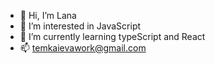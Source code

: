 - 👋 Hi, I’m Lana
- 👀 I’m interested in JavaScript
- 🌱 I’m currently learning typeScript and React
- 📫 temkaievawork@gmail.com

<!---
lanebx/lanebx is a ✨ special ✨ repository because its `README.md` (this file) appears on your GitHub profile.
You can click the Preview link to take a look at your changes.
--->
